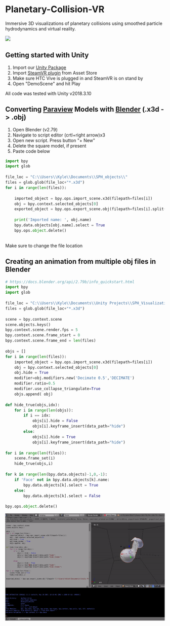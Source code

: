 # Planetary-Collision-VR
Immersive 3D visualizations of planetary collisions using smoothed particle hydrodynamics and virtual reality. 

![](figures/sph_unity_vr.gif)

## Getting started with Unity
1. Import our [Unity Package](https://drive.google.com/file/d/16RV8RiZHvaY7cy8e_RRx_m3EnEvnhdvy/view?usp=sharing)
2. Import [SteamVR plugin](https://assetstore.unity.com/packages/tools/integration/steamvr-plugin-32647) from Asset Store
3. Make sure HTC Vive is plugged in and SteamVR is on stand by
4. Open "DemoScene" and hit Play

All code was tested with Unity v2018.3.10

## Converting [Paraview](https://www.paraview.org/) Models with [Blender](https://www.blender.org/) (.x3d -> .obj)

1. Open Blender (v2.79)
2. Navigate to script editor (crtl+right arrow)x3
3. Open new script. Press button "+ New"
4. Delete the square model, if present
5. Paste code below 
```python
import bpy
import glob 

file_loc = "C:\\Users\\Kyle\\Documents\\SPH_objects\\"
files = glob.glob(file_loc+"*.x3d")
for i in range(len(files)):

    imported_object = bpy.ops.import_scene.x3d(filepath=files[i])
    obj = bpy.context.selected_objects[0]
    exported_object = bpy.ops.export_scene.obj(filepath=files[i].split('.x3d')[0]+'.obj')

    print('Imported name: ', obj.name)
    bpy.data.objects[obj.name].select = True   
    bpy.ops.object.delete()
    
```
Make sure to change the file location

## Creating an animation from multiple obj files in Blender 
```python
# https://docs.blender.org/api/2.79b/info_quickstart.html
import bpy
import glob 

file_loc = "C:\\Users\\Kyle\\Documents\\Unity Projects\\SPH_Visualization\\Assets\\models\\"
files = glob.glob(file_loc+"*.x3d")

scene = bpy.context.scene
scene.objects.keys()
bpy.context.scene.render.fps = 5
bpy.context.scene.frame_start = 0
bpy.context.scene.frame_end = len(files)

objs = [] 
for i in range(len(files)):
    imported_object = bpy.ops.import_scene.x3d(filepath=files[i])
    obj = bpy.context.selected_objects[0]
    obj.hide = True
    modifier=obj.modifiers.new('Decimate 0.5','DECIMATE')
    modifier.ratio=0.5
    modifier.use_collapse_triangulate=True
    objs.append( obj)

def hide_true(objs,idx):
    for i in range(len(objs)):
        if i == idx:
            objs[i].hide = False
            objs[i].keyframe_insert(data_path="hide")
        else:
            objs[i].hide = True
            objs[i].keyframe_insert(data_path="hide")

for i in range(len(files)):
    scene.frame_set(i)    
    hide_true(objs,i)

for k in range(len(bpy.data.objects)-1,0,-1):
    if 'Face' not in bpy.data.objects[k].name:
        bpy.data.objects[k].select = True
    else: 
        bpy.data.objects[k].select = False 

bpy.ops.object.delete()
```

![](figures/blender_anim.gif)